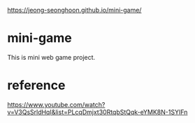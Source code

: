 https://jeong-seonghoon.github.io/mini-game/

# mini-game
This is mini web game project.

# reference
https://www.youtube.com/watch?v=V3QsSrldHqI&list=PLcqDmjxt30RtqbStQqk-eYMK8N-1SYIFn
